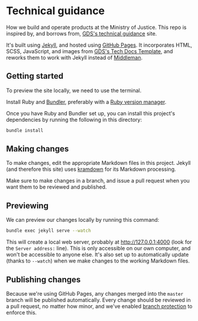 # Technical guidance

How we build and operate products at the Ministry of Justice. This repo
is inspired by, and borrows from, [GDS's technical guidance][gds-tech]
site.

It's built using [Jekyll][], and hosted using [GitHub Pages][]. It
incorporates HTML, SCSS, JavaScript, and images from [GDS's Tech Docs
Template][tech-docs-template], and reworks them to work with Jekyll
instead of [Middleman][].

[gds-tech]: https://github.com/alphagov/gds-tech
[Jekyll]: https://jekyllrb.com
[GitHub Pages]: https://pages.github.com
[tech-docs-template]: https://github.com/alphagov/tech-docs-template
[Middleman]: https://middlemanapp.com

## Getting started

To preview the site locally, we need to use the terminal.

Install Ruby and [Bundler][bundler], preferably with a [Ruby version
manager][rvm].

[rvm]: https://www.ruby-lang.org/en/documentation/installation/#managers
[bundler]: http://bundler.io/

Once you have Ruby and Bundler set up, you can install this project's
dependencies by running the following in this directory:

```bash
bundle install
```

## Making changes

To make changes, edit the appropriate Markdown files in this project.
Jekyll (and therefore this site) uses [kramdown][] for its Markdown
processing.

Make sure to make changes in a branch, and issue a pull request when
you want them to be reviewed and published.

[kramdown]: https://kramdown.gettalong.org/syntax.html

## Previewing

We can preview our changes locally by running this command:

```bash
bundle exec jekyll serve --watch
```

This will create a local web server, probably at http://127.0.0.1:4000
(look for the `Server address:` line). This is only accessible on our
own computer, and won't be accessible to anyone else. It's also set up
to automatically update (thanks to `--watch`) when we make changes to
the working Markdown files.

## Publishing changes

Because we're using GitHub Pages, any changes merged into the `master`
branch will be published automatically. Every change should be reviewed
in a pull request, no matter how minor, and we've enabled [branch
protection][] to enforce this.

[branch protection]: https://help.github.com/articles/about-protected-branches/
